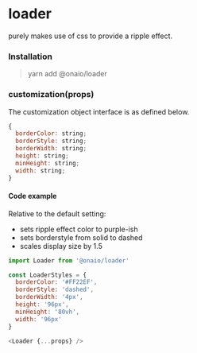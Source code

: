 # loader

purely makes use of css to provide a ripple effect.

### Installation

> yarn add @onaio/loader

### customization(props)

The customization object interface is as defined below.

```js
{
  borderColor: string;
  borderStyle: string;
  borderWidth: string;
  height: string;
  minHeight: string;
  width: string;
}
```

#### Code example

Relative to the default setting:

- sets ripple effect color to purple-ish
- sets borderstyle from solid to dashed
- scales display size by 1.5

```javascript
import Loader from '@onaio/loader'

const LoaderStyles = {
  borderColor: '#FF22EF',
  borderStyle: 'dashed',
  borderWidth: '4px',
  height: '96px',
  minHeight: '80vh',
  width: '96px'
}

<Loader {...props} />
```
